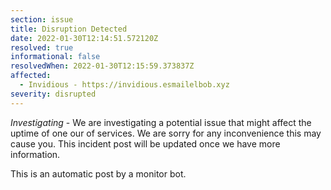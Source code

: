 ```yaml
---
section: issue
title: Disruption Detected
date: 2022-01-30T12:14:51.572120Z
resolved: true
informational: false
resolvedWhen: 2022-01-30T12:15:59.373837Z
affected:
  - Invidious - https://invidious.esmailelbob.xyz
severity: disrupted
---
```

*Investigating* - We are investigating a potential issue that might affect the uptime of one our of services. We are sorry for any inconvenience this may cause you. This incident post will be updated once we have more information.

This is an automatic post by a monitor bot.
        